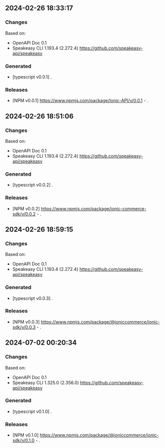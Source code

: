 

## 2024-02-26 18:33:17
### Changes
Based on:
- OpenAPI Doc 0.1 
- Speakeasy CLI 1.193.4 (2.272.4) https://github.com/speakeasy-api/speakeasy
### Generated
- [typescript v0.0.1] .
### Releases
- [NPM v0.0.1] https://www.npmjs.com/package/Ionic-API/v/0.0.1 - .

## 2024-02-26 18:51:06
### Changes
Based on:
- OpenAPI Doc 0.1 
- Speakeasy CLI 1.193.4 (2.272.4) https://github.com/speakeasy-api/speakeasy
### Generated
- [typescript v0.0.2] .
### Releases
- [NPM v0.0.2] https://www.npmjs.com/package/ionic-commerce-sdk/v/0.0.2 - .

## 2024-02-26 18:59:15
### Changes
Based on:
- OpenAPI Doc 0.1 
- Speakeasy CLI 1.193.4 (2.272.4) https://github.com/speakeasy-api/speakeasy
### Generated
- [typescript v0.0.3] .
### Releases
- [NPM v0.0.3] https://www.npmjs.com/package/@ioniccommerce/ionic-sdk/v/0.0.3 - .

## 2024-07-02 00:20:34
### Changes
Based on:
- OpenAPI Doc 0.1 
- Speakeasy CLI 1.325.0 (2.356.0) https://github.com/speakeasy-api/speakeasy
### Generated
- [typescript v0.1.0] .
### Releases
- [NPM v0.1.0] https://www.npmjs.com/package/@ioniccommerce/ionic-sdk/v/0.1.0 - .